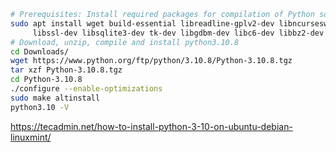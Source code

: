 ```bash
# Prerequisites: Install required packages for compilation of Python source code
sudo apt install wget build-essential libreadline-gplv2-dev libncursesw5-dev \
     libssl-dev libsqlite3-dev tk-dev libgdbm-dev libc6-dev libbz2-dev libffi-dev zlib1g-dev 
# Download, unzip, compile and install python3.10.8
cd Downloads/
wget https://www.python.org/ftp/python/3.10.8/Python-3.10.8.tgz
tar xzf Python-3.10.8.tgz
cd Python-3.10.8
./configure --enable-optimizations
sudo make altinstall
python3.10 -V
```

https://tecadmin.net/how-to-install-python-3-10-on-ubuntu-debian-linuxmint/
